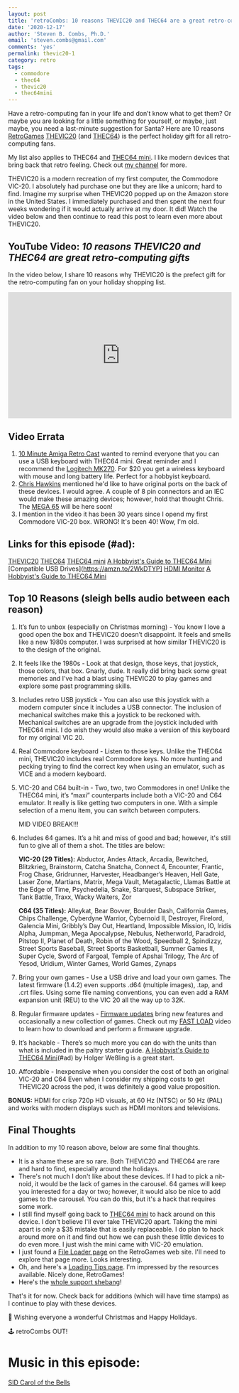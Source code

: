 ```yaml
---
layout: post
title: 'retroCombs: 10 reasons THEVIC20 and THEC64 are a great retro-computing gifts'
date: '2020-12-17'
author: 'Steven B. Combs, Ph.D.'
email: 'steven.combs@gmail.com'
comments: 'yes'
permalink: thevic20-1
category: retro
tags:
  - commodore
  - thec64
  - thevic20
  - thec64mini
---
```


Have a retro-computing fan in your life and don’t know what to get them? Or maybe you are looking for a little something for yourself, or maybe, just maybe, you need a last-minute suggestion for Santa? Here are 10 reasons [RetroGames](https://retrogames.biz/) [THEVIC20](https://amzn.to/3mqqfOg) (and [THEC64](https://amzn.to/37qtT6H)) is the perfect holiday gift for all retro-computing fans.

My list also applies to THEC64 and [THEC64 mini](https://amzn.to/2IX3Omj). I like modern devices that bring back that retro feeling. Check out [my channel](https://www.youtube.com/stevencombs) for more.

THEVIC20 is a modern recreation of my first computer, the Commodore VIC-20. I absolutely had purchase one but they are like a unicorn; hard to find. Imagine my surprise when THEVIC20 popped up on the Amazon store in the United States. I immediately purchased and then spent the next four weeks wondering if it would actually arrive at my door. It did! Watch the video below and then continue to read this post to learn even more about THEVIC20.

## YouTube Video: _10 reasons THEVIC20 and THEC64 are great retro-computing gifts_

In the video below, I share 10 reasons why THEVIC20 is the prefect gift for the retro-computing fan on your holiday shopping list.

<div style="position:relative;padding-top:56.25%;"><p><iframe src="https://www.youtube.com/embed/QYr5078FzJE" frameborder="0" allowfullscreen="true" mozallowfullscreen="true" webkitallowfullscreen="true" style="position:absolute;top:0;left:0;width:100%;height:100%;"></iframe></p></div>

## Video Errata

1. [10 Minute Amiga Retro Cast](http://www.youtube.com/channel/UCSWXB7cc8mAtCjK8iXAJc1A) wanted to remind everyone that you can use a USB keyboard with THEC64 mini. Great reminder and I recommend the [Logitech MK270](https://amzn.to/3p4LmaS). For $20 you get a wireless keyboard with mouse and long battery life. Perfect for a hobbyist keyboard.
2. [Chris Hawkins](http://www.youtube.com/channel/UCqyCNJrfSsZ0G6B_jRz-UpA) mentioned he'd like to have original ports on the back of these devices. I would agree. A couple of 8 pin connectors and an IEC would make these amazing devices; however, hold that thought Chris. The [MEGA 65](https://www.stevencombs.com/mega65-1) will be here soon!
3. I mention in the video it has been 30 years since I opend my first Commodore VIC-20 box. WRONG! It's been 40! Wow, I'm old.

## Links for this episode (#ad):

[THEVIC20](https://amzn.to/37sww86)
[THEC64](https://amzn.to/2LKMYrR)
[THEC64 mini](https://amzn.to/3mn3v1P)
[A Hobbyist's Guide to THEC64 Mini](https://amzn.to/37rLZFj)
[Compatible USB Drives](https://amzn.to/2WkDTYP]
[HDMI Monitor](https://amzn.to/2KAiOqp)
[A Hobbyist's Guide to THEC64 Mini](https://amzn.to/37rLZFj)

## Top 10 Reasons (sleigh bells audio between each reason)

1. It’s fun to unbox (especially on Christmas morning) - You know I love a good open the box and THEVIC20 doesn’t disappoint. It feels and smells like a new 1980s computer. I was surprised at how similar THEVIC20 is to the design of the original.
2. It feels like the 1980s - Look at that design, those keys, that joystick, those colors, that box. Gnarly, dude. It really did bring back some great memories and I’ve had a blast using THEVIC20 to play games and explore some past programming skills.
3. Includes retro USB joystick - You can also use this joystick with a modern computer since it includes a USB connector. The inclusion of mechanical switches make this a joystick to be reckoned with. Mechanical switches are an upgrade from the joystick included with THEC64 mini. I do wish they would also make a version of this keyboard for my original VIC 20.
4. Real Commodore keyboard - Listen to those keys. Unlike the THEC64 mini, THEVIC20 includes real Commodore keys. No more hunting and pecking trying to find the correct key when using an emulator, such as VICE and a modern keyboard.
5. VIC-20 and C64 built-in - Two, two, two Commodores in one! Unlike the THEC64 mini, it’s “maxi” counterparts include both a VIC-20 and C64 emulator. It really is like getting two computers in one. With a simple selection of a menu item, you can switch between computers.

    MID VIDEO BREAK!!!

6. Includes 64 games. It’s a hit and miss of good and bad; however, it's still fun to give all of them a shot. The titles are below:

    **VIC-20 (29 Titles):** Abductor, Andes Attack, Arcadia, Bewitched, Blitzkrieg, Brainstorm, Catcha Snatcha, Connect 4, Encounter, Frantic, Frog Chase, Gridrunner, Harvester, Headbanger’s Heaven, Hell Gate, Laser Zone, Martians, Matrix, Mega Vault, Metagalactic, Llamas Battle at the Edge of Time, Psychedelia, Snake, Starquest, Subspace Striker, Tank Battle, Traxx, Wacky Waiters, Zor

    **C64 (35 Titles):** Alleykat, Bear Bovver, Boulder Dash, California Games, Chips Challenge, Cyberdyne Warrior, Cybernoid II, Destroyer, Firelord, Galencia Mini, Gribbly’s Day Out, Heartland, Impossible Mission, IO, Iridis Alpha, Jumpman, Mega Apocalypse, Nebulus, Netherworld, Paradroid, Pitstop II, Planet of Death, Robin of the Wood, Speedball 2, Spindizzy, Street Sports Baseball, Street Sports Basketball, Summer Games II, Super Cycle, Sword of Fargoal, Temple of Apshai Trilogy, The Arc of Yesod, Uridium, Winter Games, World Games, Zynaps

7. Bring your own games - Use a USB drive and load your own games. The latest firmware (1.4.2) even supports .d64 (multiple images), .tap, and .crt files. Using some file naming conventions, you can even add a RAM expansion unit (REU) to the VIC 20 all the way up to 32K.
8. Regular firmware updates - [Firmware updates](https://retrogames.biz/thec64/support/upgrade-thec64) bring new features and occasionally a new collection of games. Check out my [FAST LOAD](https://youtu.be/05VWxCgaZBk) video to learn how to download and perform a firmware upgrade.
9. It’s hackable - There’s so much more you can do with the units than what is included in the paltry starter guide. [A Hobbyist's Guide to THEC64 Mini](https://amzn.to/37rLZFj)(#ad) by Holger Weßling is a great start.
10. Affordable - Inexpensive when you consider the cost of both an original VIC-20 and C64 Even when I consider my shipping costs to get THEVIC20 across the pod, it was definitely a good value proposition.

**BONUS:** HDMI for crisp 720p HD visuals, at 60 Hz (NTSC) or 50 Hz (PAL) and works with modern displays such as HDMI monitors and televisions.

## Final Thoughts

In addition to my 10 reason above, below are some final thoughts.

* It is a shame these are so rare. Both THEVIC20 and THEC64 are rare and hard to find, especially around the holidays.
* There's not much I don't like about these devices. If I had to pick a nit-noid, it would be the lack of games in the carousel. 64 games will keep you interested for a day or two; however, it would also be nice to add games to the carousel. You can do this, but it's a hack that requires some work.
* I still find myself going back to [THEC64 mini](https://amzn.to/3mn3v1P) to hack around on this device. I don't believe I'll ever take THEVIC20 apart. Taking the mini apart is only a $35 mistake that is easily replaceable. I do plan to hack around more on it and find out how we can push these little devices to do even more. I just wish the mini came with VIC-20 emulation.
* I just found a [File Loader page](https://retrogames.biz/thec64/support/file-loader) on the RetroGames web site. I'll need to explore that page more. Looks interesting.
* Oh, and here's a [Loading Tips page](https://retrogames.biz/thec64/support/loading-tips). I'm impressed by the resources available. Nicely done, RetroGames!
* Here's the [whole support shebang](https://retrogames.biz/thec64/support)!

That's it for now. Check back for additions (which will have time stamps) as I continue to play with these devices.

🎅 Wishing everyone a wonderful Christmas and Happy Holidays.

🕹️ retroCombs OUT!

# Music in this episode:

[SID Carol of the Bells](https://deepsid.chordian.net/?file=/Compute%27s%20Gazette%20SID%20Collection%20139/Carl_Benton/Carol_of_the_Bells.mus)
